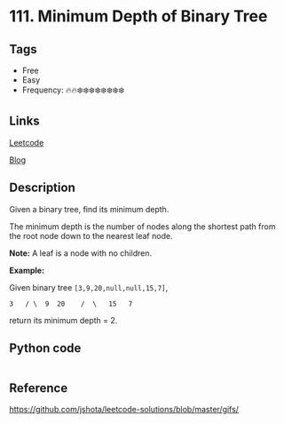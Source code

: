 # 111. Minimum Depth of Binary Tree

## Tags

- Free
- Easy
- Frequency: :fire::fire::snowflake::snowflake::snowflake::snowflake::snowflake::snowflake::snowflake::snowflake:

## Links

[Leetcode](https://leetcode.com/problems/minimum-depth-of-binary-tree/description/)

[Blog](http://206.81.6.248:12306/leetcode/minimum-depth-of-binary-tree/description)

## Description

Given a binary tree, find its minimum depth.

The minimum depth is the number of nodes along the shortest path from the root node down to the nearest leaf node.

<strong>Note:</strong> A leaf is a node with no children.

<strong>Example:</strong>

Given binary tree <code>[3,9,20,null,null,15,7]</code>,

    3   / \  9  20    /  \   15   7

return its minimum depth = 2.

## Python code

```python

```

## Reference

https://github.com/jshota/leetcode-solutions/blob/master/gifs/
